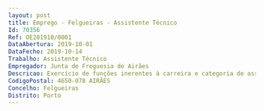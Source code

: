 ```yaml
--- 
layout: post
title: Emprego - Felgueiras - Assistente Técnico
Id: 70356
Ref: OE201910/0001
DataAbertura: 2019-10-01
DataFecho: 2019-10-14
Trabalho: Assistente Técnico
Empregador: Junta de Freguesia de Airães
Descricao: Exercício de funções inerentes à carreira e categoria de assistente técnico, com grau de complexidade 2, de acordo com o constante no anexo a que se refere o n.º 2 do art.º 88.º da LTFP, nomeadamente a) Preparação e gestão de documentos de natureza técnico administrativa, bem como de todo o expediente b) Organização e gestão de arquivo, e de processos administrativos c) Registo de pedidos, programação e organização de reuniões d) Atendimento ao público, nas seguintes vertentes  CTT, Espaço do cidadão e Junta de Freguesia e) Transportes coletivos.
CodigoPostal: 4650-078 AIRÃES
Concelho: Felgueiras
Distrito: Porto
--- 
```

